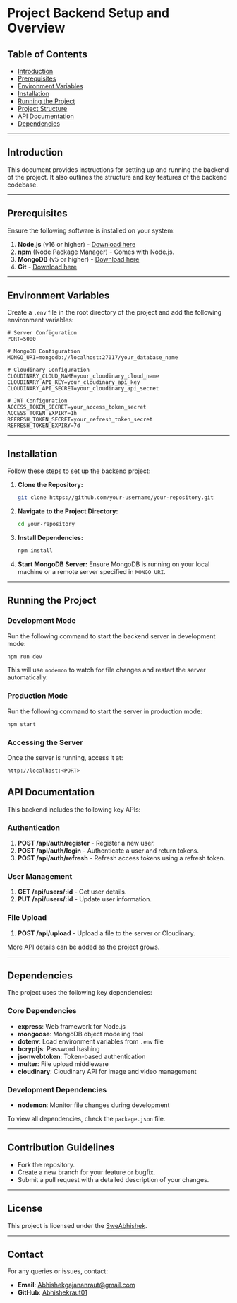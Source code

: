 # Project Backend Setup and Overview

## Table of Contents
- [Introduction](#introduction)
- [Prerequisites](#prerequisites)
- [Environment Variables](#environment-variables)
- [Installation](#installation)
- [Running the Project](#running-the-project)
- [Project Structure](#project-structure)
- [API Documentation](#api-documentation)
- [Dependencies](#dependencies)

---

## Introduction
This document provides instructions for setting up and running the backend of the project. It also outlines the structure and key features of the backend codebase.

---

## Prerequisites
Ensure the following software is installed on your system:

1. **Node.js** (v16 or higher) - [Download here](https://nodejs.org/)
2. **npm** (Node Package Manager) - Comes with Node.js.
3. **MongoDB** (v5 or higher) - [Download here](https://www.mongodb.com/try/download/community)
4. **Git** - [Download here](https://git-scm.com/)

---

## Environment Variables
Create a `.env` file in the root directory of the project and add the following environment variables:

```env
# Server Configuration
PORT=5000

# MongoDB Configuration
MONGO_URI=mongodb://localhost:27017/your_database_name

# Cloudinary Configuration
CLOUDINARY_CLOUD_NAME=your_cloudinary_cloud_name
CLOUDINARY_API_KEY=your_cloudinary_api_key
CLOUDINARY_API_SECRET=your_cloudinary_api_secret

# JWT Configuration
ACCESS_TOKEN_SECRET=your_access_token_secret
ACCESS_TOKEN_EXPIRY=1h
REFRESH_TOKEN_SECRET=your_refresh_token_secret
REFRESH_TOKEN_EXPIRY=7d
```

---

## Installation
Follow these steps to set up the backend project:

1. **Clone the Repository:**
   ```bash
   git clone https://github.com/your-username/your-repository.git
   ```

2. **Navigate to the Project Directory:**
   ```bash
   cd your-repository
   ```

3. **Install Dependencies:**
   ```bash
   npm install
   ```

4. **Start MongoDB Server:**
   Ensure MongoDB is running on your local machine or a remote server specified in `MONGO_URI`.

---

## Running the Project

### Development Mode
Run the following command to start the backend server in development mode:
```bash
npm run dev
```
This will use `nodemon` to watch for file changes and restart the server automatically.

### Production Mode
Run the following command to start the server in production mode:
```bash
npm start
```

### Accessing the Server
Once the server is running, access it at:
```
http://localhost:<PORT>
```

## API Documentation
This backend includes the following key APIs:

### Authentication
1. **POST /api/auth/register** - Register a new user.
2. **POST /api/auth/login** - Authenticate a user and return tokens.
3. **POST /api/auth/refresh** - Refresh access tokens using a refresh token.

### User Management
1. **GET /api/users/:id** - Get user details.
2. **PUT /api/users/:id** - Update user information.

### File Upload
1. **POST /api/upload** - Upload a file to the server or Cloudinary.

More API details can be added as the project grows.

---

## Dependencies
The project uses the following key dependencies:

### Core Dependencies
- **express**: Web framework for Node.js
- **mongoose**: MongoDB object modeling tool
- **dotenv**: Load environment variables from `.env` file
- **bcryptjs**: Password hashing
- **jsonwebtoken**: Token-based authentication
- **multer**: File upload middleware
- **cloudinary**: Cloudinary API for image and video management

### Development Dependencies
- **nodemon**: Monitor file changes during development

To view all dependencies, check the `package.json` file.

---

## Contribution Guidelines
-  Fork the repository.
-  Create a new branch for your feature or bugfix.
- Submit a pull request with a detailed description of your changes.

---

## License
This project is licensed under the [SweAbhishek](LICENSE).

---

## Contact
For any queries or issues, contact:
- **Email**: Abhishekgajananraut@gmail.com
- **GitHub**: [Abhishekraut01](https://github.com/Abhishekraut01)

